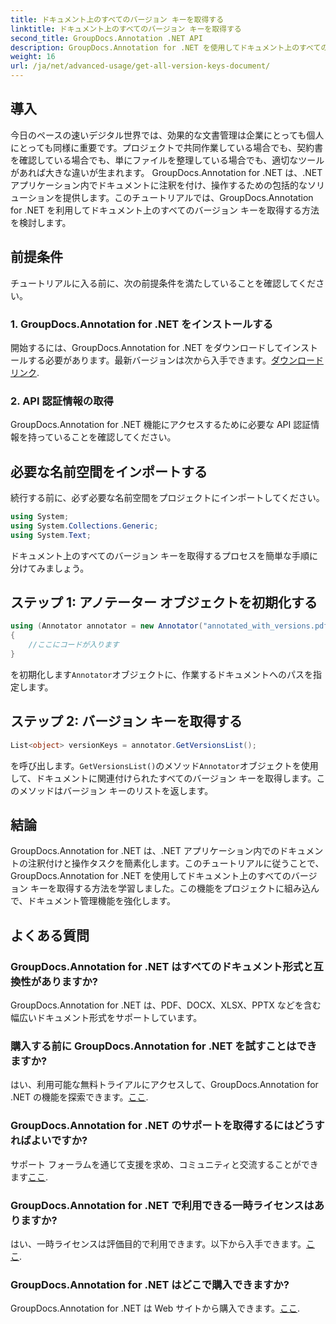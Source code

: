 ```yaml
---
title: ドキュメント上のすべてのバージョン キーを取得する
linktitle: ドキュメント上のすべてのバージョン キーを取得する
second_title: GroupDocs.Annotation .NET API
description: GroupDocs.Annotation for .NET を使用してドキュメント上のすべてのバージョン キーを取得する方法を学びます。この包括的な機能を使用して文書管理機能を強化します。
weight: 16
url: /ja/net/advanced-usage/get-all-version-keys-document/
---
```

## 導入
今日のペースの速いデジタル世界では、効果的な文書管理は企業にとっても個人にとっても同様に重要です。プロジェクトで共同作業している場合でも、契約書を確認している場合でも、単にファイルを整理している場合でも、適切なツールがあれば大きな違いが生まれます。 GroupDocs.Annotation for .NET は、.NET アプリケーション内でドキュメントに注釈を付け、操作するための包括的なソリューションを提供します。このチュートリアルでは、GroupDocs.Annotation for .NET を利用してドキュメント上のすべてのバージョン キーを取得する方法を検討します。
## 前提条件
チュートリアルに入る前に、次の前提条件を満たしていることを確認してください。
### 1. GroupDocs.Annotation for .NET をインストールする
開始するには、GroupDocs.Annotation for .NET をダウンロードしてインストールする必要があります。最新バージョンは次から入手できます。[ダウンロードリンク](https://releases.groupdocs.com/annotation/net/).
### 2. API 認証情報の取得
GroupDocs.Annotation for .NET 機能にアクセスするために必要な API 認証情報を持っていることを確認してください。

## 必要な名前空間をインポートする
続行する前に、必ず必要な名前空間をプロジェクトにインポートしてください。
```csharp
using System;
using System.Collections.Generic;
using System.Text;
```

ドキュメント上のすべてのバージョン キーを取得するプロセスを簡単な手順に分けてみましょう。
## ステップ 1: アノテーター オブジェクトを初期化する
```csharp
using (Annotator annotator = new Annotator("annotated_with_versions.pdf"))
{
    //ここにコードが入ります
}
```
を初期化します`Annotator`オブジェクトに、作業するドキュメントへのパスを指定します。
## ステップ 2: バージョン キーを取得する
```csharp
List<object> versionKeys = annotator.GetVersionsList();
```
を呼び出します。`GetVersionsList()`のメソッド`Annotator`オブジェクトを使用して、ドキュメントに関連付けられたすべてのバージョン キーを取得します。このメソッドはバージョン キーのリストを返します。

## 結論
GroupDocs.Annotation for .NET は、.NET アプリケーション内でのドキュメントの注釈付けと操作タスクを簡素化します。このチュートリアルに従うことで、GroupDocs.Annotation for .NET を使用してドキュメント上のすべてのバージョン キーを取得する方法を学習しました。この機能をプロジェクトに組み込んで、ドキュメント管理機能を強化します。
## よくある質問
### GroupDocs.Annotation for .NET はすべてのドキュメント形式と互換性がありますか?
GroupDocs.Annotation for .NET は、PDF、DOCX、XLSX、PPTX などを含む幅広いドキュメント形式をサポートしています。
### 購入する前に GroupDocs.Annotation for .NET を試すことはできますか?
はい、利用可能な無料トライアルにアクセスして、GroupDocs.Annotation for .NET の機能を探索できます。[ここ](https://releases.groupdocs.com/).
### GroupDocs.Annotation for .NET のサポートを取得するにはどうすればよいですか?
サポート フォーラムを通じて支援を求め、コミュニティと交流することができます[ここ](https://forum.groupdocs.com/c/annotation/10).
### GroupDocs.Annotation for .NET で利用できる一時ライセンスはありますか?
はい、一時ライセンスは評価目的で利用できます。以下から入手できます。[ここ](https://purchase.groupdocs.com/temporary-license/).
### GroupDocs.Annotation for .NET はどこで購入できますか?
 GroupDocs.Annotation for .NET は Web サイトから購入できます。[ここ](https://purchase.groupdocs.com/buy).